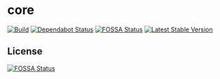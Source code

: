 # core
[![Build](https://api.travis-ci.com/kokst/core.svg?branch=master)](https://travis-ci.com/kokst/core) [![Dependabot Status](https://api.dependabot.com/badges/status?host=github&repo=kokst/core)](https://dependabot.com) [![FOSSA Status](https://app.fossa.io/api/projects/git%2Bgithub.com%2Fkokst%2Fcore.svg?type=shield)](https://app.fossa.io/projects/git%2Bgithub.com%2Fkokst%2Fcore?ref=badge_shield) [![Latest Stable Version](https://poser.pugx.org/kokst/core/v/stable.svg)](https://packagist.org/packages/kokst/core)

## License
[![FOSSA Status](https://app.fossa.io/api/projects/git%2Bgithub.com%2Fkokst%2Fcore.svg?type=large)](https://app.fossa.io/projects/git%2Bgithub.com%2Fkokst%2Fcore?ref=badge_large)
